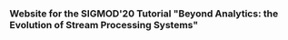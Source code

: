 ### Website for the SIGMOD'20 Tutorial "Beyond Analytics: the Evolution of Stream Processing Systems"
